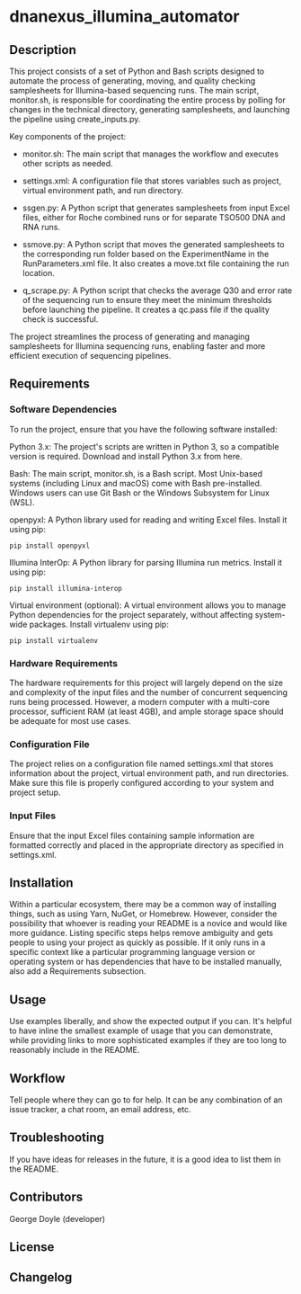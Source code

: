 # dnanexus_illumina_automator

## Description
This project consists of a set of Python and Bash scripts designed to automate the process of generating, moving, and quality checking samplesheets for Illumina-based sequencing runs. The main script, monitor.sh, is responsible for coordinating the entire process by polling for changes in the technical directory, generating samplesheets, and launching the pipeline using create_inputs.py.

Key components of the project:

- monitor.sh: The main script that manages the workflow and executes other scripts as needed.

- settings.xml: A configuration file that stores variables such as project, virtual environment path, and run directory.

- ssgen.py: A Python script that generates samplesheets from input Excel files, either for Roche combined runs or for separate TSO500 DNA and RNA runs.

- ssmove.py: A Python script that moves the generated samplesheets to the corresponding run folder based on the ExperimentName in the RunParameters.xml file. It also creates a move.txt file containing the run location.

- q_scrape.py: A Python script that checks the average Q30 and error rate of the sequencing run to ensure they meet the minimum thresholds before launching the pipeline. It creates a qc.pass file if the quality check is successful.

The project streamlines the process of generating and managing samplesheets for Illumina sequencing runs, enabling faster and more efficient execution of sequencing pipelines.

## Requirements
### Software Dependencies
To run the project, ensure that you have the following software installed:

Python 3.x: The project's scripts are written in Python 3, so a compatible version is required. Download and install Python 3.x from here.

Bash: The main script, monitor.sh, is a Bash script. Most Unix-based systems (including Linux and macOS) come with Bash pre-installed. Windows users can use Git Bash or the Windows Subsystem for Linux (WSL).

openpyxl: A Python library used for reading and writing Excel files. Install it using pip:
```
pip install openpyxl
```
Illumina InterOp: A Python library for parsing Illumina run metrics. Install it using pip:
```
pip install illumina-interop
```
Virtual environment (optional): A virtual environment allows you to manage Python dependencies for the project separately, without affecting system-wide packages. Install virtualenv using pip:
```
pip install virtualenv
```
### Hardware Requirements
The hardware requirements for this project will largely depend on the size and complexity of the input files and the number of concurrent sequencing runs being processed. However, a modern computer with a multi-core processor, sufficient RAM (at least 4GB), and ample storage space should be adequate for most use cases.

### Configuration File
The project relies on a configuration file named settings.xml that stores information about the project, virtual environment path, and run directories. Make sure this file is properly configured according to your system and project setup.

### Input Files
Ensure that the input Excel files containing sample information are formatted correctly and placed in the appropriate directory as specified in settings.xml.

## Installation
Within a particular ecosystem, there may be a common way of installing things, such as using Yarn, NuGet, or Homebrew. However, consider the possibility that whoever is reading your README is a novice and would like more guidance. Listing specific steps helps remove ambiguity and gets people to using your project as quickly as possible. If it only runs in a specific context like a particular programming language version or operating system or has dependencies that have to be installed manually, also add a Requirements subsection.

## Usage
Use examples liberally, and show the expected output if you can. It's helpful to have inline the smallest example of usage that you can demonstrate, while providing links to more sophisticated examples if they are too long to reasonably include in the README.

## Workflow
Tell people where they can go to for help. It can be any combination of an issue tracker, a chat room, an email address, etc.

## Troubleshooting
If you have ideas for releases in the future, it is a good idea to list them in the README.

## Contributors
George Doyle (developer)

## License


## Changelog

